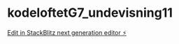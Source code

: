 # kodeloftetG7_undevisning11

[Edit in StackBlitz next generation editor ⚡️](https://stackblitz.com/~/github.com/JulieKodehode/kodeloftetG7_undevisning11)